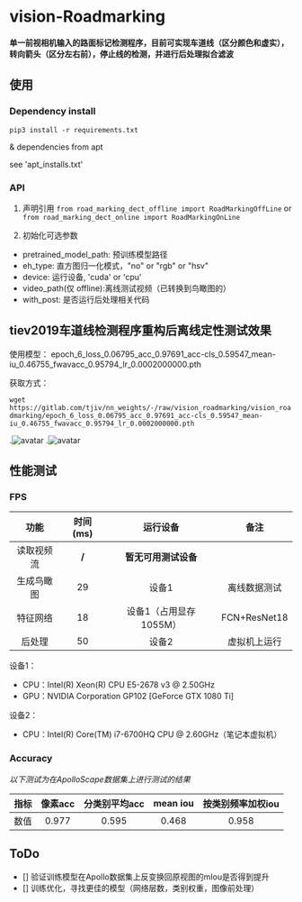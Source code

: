 # vision-Roadmarking

**单一前视相机输入的路面标记检测程序，目前可实现车道线（区分颜色和虚实），转向箭头（区分左右前），停止线的检测，并进行后处理拟合滤波**


## 使用

### Dependency install

`pip3 install -r requirements.txt`

& dependencies from apt

see 'apt_installs.txt'

### API
1. 声明引用
    ```from road_marking_dect_offline import RoadMarkingOffLine```
    or 
    ```from road_marking_dect_online import RoadMarkingOnLine```

2. 初始化可选参数
 - pretrained_model_path: 预训练模型路径
 - eh_type: 直方图归一化模式，"no" or "rgb" or "hsv"
 - device: 运行设备, 'cuda' or 'cpu'
 - video_path(仅 offline):离线测试视频（已转换到鸟瞰图的）
 - with_post: 是否运行后处理相关代码

## tiev2019车道线检测程序重构后离线定性测试效果
使用模型：
epoch_6_loss_0.06795_acc_0.97691_acc-cls_0.59547_mean-iu_0.46755_fwavacc_0.95794_lr_0.0002000000.pth

获取方式：

`wget https://gitlab.com/tjiv/nn_weights/-/raw/vision_roadmarking/vision_roadmarking/epoch_6_loss_0.06795_acc_0.97691_acc-cls_0.59547_mean-iu_0.46755_fwavacc_0.95794_lr_0.0002000000.pth`

.![avatar](modules/src/vision/RoadMarkingDect/test_result.png)
.![avatar](modules/src/vision/RoadMarkingDect/test_result2.png)

## 性能测试

### FPS
| 功能 | 时间(ms)| 运行设备 | 备注 |
| :------: | :------: | :------: |:------: |
| 读取视频流 | **/** | **暂无可用测试设备** |  |
| 生成鸟瞰图 | 29 | 设备1 | 离线数据测试 |
| 特征网络 | 18 | 设备1（占用显存1055M）| FCN+ResNet18|
| 后处理 | 50 | 设备2 | 虚拟机上运行 |

设备1：
 - CPU：Intel(R) Xeon(R) CPU E5-2678 v3 @ 2.50GHz
 - GPU：NVIDIA Corporation GP102 [GeForce GTX 1080 Ti]

设备2：
 - CPU：Intel(R) Core(TM) i7-6700HQ CPU @ 2.60GHz（笔记本虚拟机）
 

### Accuracy
*以下测试为在ApolloScape数据集上进行测试的结果*

| 指标 |像素acc | 分类别平均acc | mean iou | 按类别频率加权iou |
| :------: | :------: | :------: |:------: |:------: |
| 数值 | 0.977 | 0.595 | 0.468 | 0.958 |


## ToDo 
* [] 验证训练模型在Apollo数据集上反变换回原视图的mIou是否得到提升
* [] 训练优化，寻找更佳的模型（网络层数，类别权重，图像前处理）


